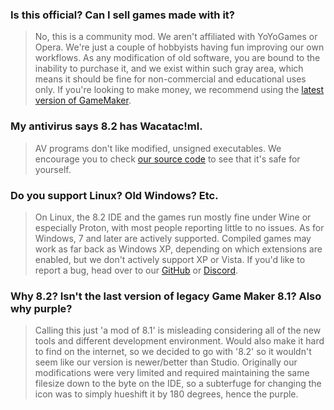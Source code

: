 ### Is this official? Can I sell games made with it?
> No, this is a community mod. We aren't affiliated with YoYoGames or Opera. We're just a couple of hobbyists having fun improving our own workflows. As any modification of old software, you are bound to the inability to purchase it, and we exist within such gray area, which means it should be fine for non-commercial and educational uses only. If you're looking to make money, we recommend using the [latest version of GameMaker](https://gamemaker.io).
### My antivirus says 8.2 has Wacatac!ml.
> AV programs don't like modified, unsigned executables. We encourage you to check [our source code](#Source) to see that it's safe for yourself.
### Do you support Linux? Old Windows? Etc.
> On Linux, the 8.2 IDE and the games run mostly fine under Wine or especially Proton, with most people reporting little to no issues. As for Windows, 7 and later are actively supported. Compiled games may work as far back as Windows XP, depending on which extensions are enabled, but we don't actively support XP or Vista. If you'd like to report a bug, head over to our [GitHub](#Source) or [Discord](#Links).
### Why 8.2? Isn't the last version of legacy Game Maker 8.1? Also why purple?
> Calling this just 'a mod of 8.1' is misleading considering all of the new tools and different development environment. Would also make it hard to find on the internet, so we decided to go with '8.2' so it wouldn't seem like our version is newer/better than Studio. Originally our modifications were very limited and required maintaining the same filesize down to the byte on the IDE, so a subterfuge for changing the icon was to simply hueshift it by 180 degrees, hence the purple.